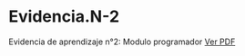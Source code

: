 # Evidencia.N-2
Evidencia de aprendizaje n°2: Modulo programador
[Ver PDF](./FORMACIÓN_DOCENTE_SITUADA.pdf)

